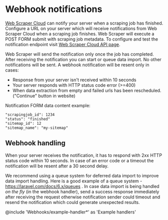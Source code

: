 # Webhook notifications

[Web Scraper Cloud][cloud] can notify your server when a scraping job has finished.
Configure a URL on your server which will receive notifications from Web Scraper Cloud when a scraping job finishes.
Web Scraper will execute a POST FORM submit with scraping job metadata. 
To configure and test the notification endpoint visit [Web Scraper Cloud API page][api-page].

Web Scraper will send the notification only once the job has completed.
After receiving the notification you can start or queue data import.
No other notifications will be sent. 
A webhook notification will be resent only in cases:
* Response from your server isn't received within 10 seconds
* Your server responds with HTTP status code error (>=400)
* When data extraction from empty and failed urls has been rescheduled. ("Continue" button in website)

Notification FORM data content example:
```
"scrapingjob_id": 1234
"status": "finished"
"sitemap_id": 12
"sitemap_name": "my-sitemap"
```

## Webhook handling
When your server receives the notification, it has to respond with 2xx HTTP status code within 10 seconds.
In case of an error code or a timeout the notification will be resent after a 30 second delay.

We recommend using a queue system for deferred data import to improve data import handling.
Here is a good example of a queue system - https://laravel.com/docs/6.x/queues .
In case data import is being handled *on the fly* (in the webhook handler), 
send a success response immediately after receiving the request 
otherwise notification sender could timeout and resend the notification which could generate unexpected results.

@include 'Webhooks/example-handler*' as 'Example handlers'

[cloud]: https://www.webscraper.io/cloud-scraper
[api-page]: https://cloud.webscraper.io/api
